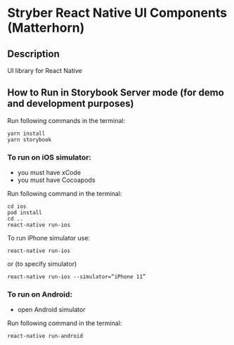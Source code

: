 # Stryber React Native UI Components (Matterhorn)

## Description

UI library for React Native

## How to Run in Storybook Server mode (for demo and development purposes)

Run following commands in the terminal:

```shell script
yarn install
yarn storybook
```

### To run on iOS simulator:

* you must have xCode
* you must have Cocoapods

Run following command in the terminal:

```shell script
cd ios
pod install
cd ..
react-native run-ios
```

To run iPhone simulator use:
```
react-native run-ios
```
or (to specify simulator)
```
react-native run-ios --simulator=“iPhone 11”
```

### To run on Android:

* open Android simulator

Run following command in the terminal:

```shell script
react-native run-android
```
